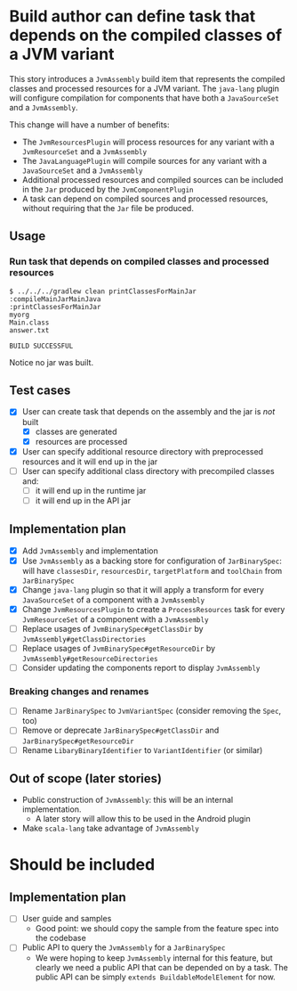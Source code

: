 # Build author can define task that depends on the compiled classes of a JVM variant

This story introduces a `JvmAssembly` build item that represents the compiled classes and processed resources for a JVM variant. The `java-lang` plugin will configure compilation for components that have both a `JavaSourceSet` and a `JvmAssembly`.

This change will have a number of benefits:
- The `JvmResourcesPlugin` will process resources for any variant with a `JvmResourceSet` and a `JvmAssembly`
- The `JavaLanguagePlugin` will compile sources for any variant with a `JavaSourceSet` and a `JvmAssembly`
- Additional processed resources and compiled sources can be included in the `Jar` produced by the `JvmComponentPlugin`
- A task can depend on compiled sources and processed resources, without requiring that the `Jar` file be produced.

## Usage

### Run task that depends on compiled classes and processed resources

    $ ../../../gradlew clean printClassesForMainJar
    :compileMainJarMainJava
    :printClassesForMainJar
    myorg
    Main.class
    answer.txt

    BUILD SUCCESSFUL

Notice no jar was built.

## Test cases

- [x] User can create task that depends on the assembly and the jar is *not* built
    - [x] classes are generated
    - [x] resources are processed
- [x] User can specify additional resource directory with preprocessed resources and it will end up in the jar
- [ ] User can specify additional class directory with precompiled classes and:
    - [ ] it will end up in the runtime jar
    - [ ] it will end up in the API jar

## Implementation plan

- [x] Add `JvmAssembly` and implementation
- [x] Use `JvmAssembly` as a backing store for configuration of `JarBinarySpec`: will have `classesDir`, `resourcesDir`, `targetPlatform` and `toolChain` from `JarBinarySpec`
- [x] Change `java-lang` plugin so that it will apply a transform for every `JavaSourceSet` of a component with a `JvmAssembly`
- [x] Change `JvmResourcesPlugin` to create a `ProcessResources` task for every `JvmResourceSet` of a component with a `JvmAssembly`
- [ ] Replace usages of `JvmBinarySpec#getClassDir` by `JvmAssembly#getClassDirectories`
- [ ] Replace usages of `JvmBinarySpec#getResourceDir` by `JvmAssembly#getResourceDirectories`
- [ ] Consider updating the components report to display `JvmAssembly`

### Breaking changes and renames

- [ ] Rename `JarBinarySpec` to `JvmVariantSpec` (consider removing the `Spec`, too)
- [ ] Remove or deprecate `JarBinarySpec#getClassDir` and `JarBinarySpec#getResourceDir`
- [ ] Rename `LibaryBinaryIdentifier` to `VariantIdentifier` (or similar)

## Out of scope (later stories)

- Public construction of `JvmAssembly`: this will be an internal implementation.
    - A later story will allow this to be used in the Android plugin
- Make `scala-lang` take advantage of `JvmAssembly`

# Should be included

## Implementation plan

- [ ] User guide and samples
    - Good point: we should copy the sample from the feature spec into the codebase
- [ ] Public API to query the `JvmAssembly` for a `JarBinarySpec`
    - We were hoping to keep `JvmAssembly` internal for this feature, but clearly we need a public API that can be
      depended on by a task. The public API can be simply `extends BuildableModelElement` for now.
